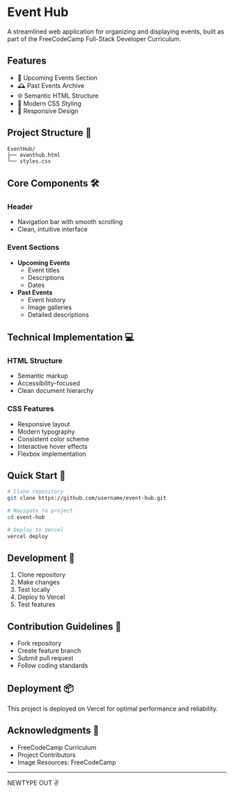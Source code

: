 # Event Hub 

A streamlined web application for organizing and displaying events, built as part of the FreeCodeCamp Full-Stack Developer Curriculum.

## Features 

- 📅 Upcoming Events Section
- 🕰️ Past Events Archive
- 🌐 Semantic HTML Structure
- 🎨 Modern CSS Styling
- 📱 Responsive Design

## Project Structure 📂

```
EventHub/
├── eventhub.html
└── styles.css
```

## Core Components 🛠

### Header
- Navigation bar with smooth scrolling
- Clean, intuitive interface

### Event Sections
- **Upcoming Events**
  - Event titles
  - Descriptions
  - Dates
- **Past Events**
  - Event history
  - Image galleries
  - Detailed descriptions

## Technical Implementation 💻

### HTML Structure
- Semantic markup
- Accessibility-focused
- Clean document hierarchy

### CSS Features
- Responsive layout
- Modern typography
- Consistent color scheme
- Interactive hover effects
- Flexbox implementation

## Quick Start 🚀

```bash
# Clone repository
git clone https://github.com/username/event-hub.git

# Navigate to project
cd event-hub

# Deploy to Vercel
vercel deploy
```

## Development 🔧

1. Clone repository
2. Make changes
3. Test locally
4. Deploy to Vercel
5. Test features

## Contribution Guidelines 🤝

- Fork repository
- Create feature branch
- Submit pull request
- Follow coding standards

## Deployment 📦

This project is deployed on Vercel for optimal performance and reliability.

## Acknowledgments 👏

- FreeCodeCamp Curriculum
- Project Contributors
- Image Resources: FreeCodeCamp

---

NEWTYPE OUT ✌️
